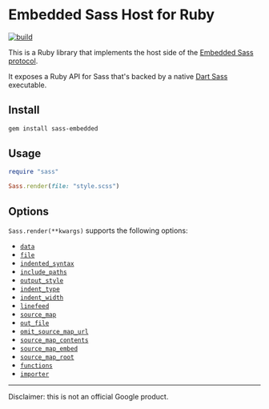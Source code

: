 # Embedded Sass Host for Ruby

[![build](https://github.com/ntkme/embedded-host-ruby/actions/workflows/build.yml/badge.svg)](https://github.com/ntkme/embedded-host-ruby/actions/workflows/build.yml)

This is a Ruby library that implements the host side of the [Embedded Sass protocol](https://github.com/sass/sass-embedded-protocol).

It exposes a Ruby API for Sass that's backed by a native [Dart Sass](https://sass-lang.com/dart-sass) executable.

## Install

``` sh
gem install sass-embedded
```

## Usage

``` ruby
require "sass"

Sass.render(file: "style.scss")
```

## Options

`Sass.render(**kwargs)` supports the following options:

- [`data`](https://sass-lang.com/documentation/js-api#data)
- [`file`](https://sass-lang.com/documentation/js-api#file)
- [`indented_syntax`](https://sass-lang.com/documentation/js-api#indentedsyntax)
- [`include_paths`](https://sass-lang.com/documentation/js-api#includepaths)
- [`output_style`](https://sass-lang.com/documentation/js-api#outputstyle)
- [`indent_type`](https://sass-lang.com/documentation/js-api#indenttype)
- [`indent_width`](https://sass-lang.com/documentation/js-api#indentwidth)
- [`linefeed`](https://sass-lang.com/documentation/js-api#linefeed)
- [`source_map`](https://sass-lang.com/documentation/js-api#sourcemap)
- [`out_file`](https://sass-lang.com/documentation/js-api#outfile)
- [`omit_source_map_url`](https://sass-lang.com/documentation/js-api#omitsourcemapurl)
- [`source_map_contents`](https://sass-lang.com/documentation/js-api#sourcemapcontents)
- [`source_map_embed`](https://sass-lang.com/documentation/js-api#sourcemapembed)
- [`source_map_root`](https://sass-lang.com/documentation/js-api#sourcemaproot)
- [`functions`](https://sass-lang.com/documentation/js-api#functions)
- [`importer`](https://sass-lang.com/documentation/js-api#importer)

---

Disclaimer: this is not an official Google product.
